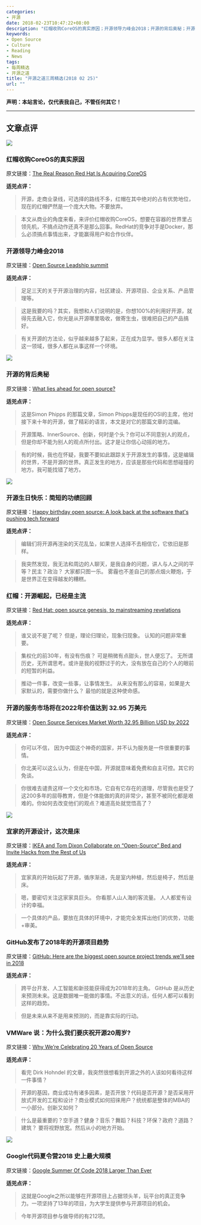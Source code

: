 ```yaml
---
categories:
- 开源
date: 2018-02-23T10:47:22+08:00
description: "红帽收购CoreOS的真实原因；开源领导力峰会2018；开源的背后奥秘；开源生日快乐：简短的功绩回顾；红帽：开源崛起，已经是主流；开源的服务市场将在2022年价值达到 32.95 万美元；宜家的开源设计，这次是床；GitHub发布了2018年的开源项目趋势；VMWare 说：为什么我们要庆祝开源20周岁?Google代码夏令营2018 史上最大规模"
keywords:
- Open Source
- Culture
- Reading
- News
tags:
- 每周精选
- 开源之道
title: "开源之道三周精选(2018 02 25)"
url: ""
---
```

**声明：本站言论，仅代表我自己，不管任何其它！**

---

## 文章点评

![](https://thumbor.forbes.com/thumbor/960x0/smart/https%3A%2F%2Fblogs-images.forbes.com%2Fjasonbloomberg%2Ffiles%2F2018%2F02%2Fcontainer.jpg%3Fwidth%3D960)

### 红帽收购CoreOS的真实原因

原文链接：[The Real Reason Red Hat Is Acquiring CoreOS](https://www.forbes.com/sites/jasonbloomberg/2018/02/04/the-real-reason-red-hat-is-acquiring-coreos/#64d0a9485c4d)

**适兕点评：**

> 开源，走商业录线，可选择的路线不多，红帽在其中绝对的占有优势地位，现在的红帽俨然是一个庞大大物。不要放弃。

> 本文从商业的角度来看，来评价红帽收购CoreOS，想要在容器的世界里占领先机，不搞点动作还真不是那么回事。RedHat的竞争对手是Docker，那么必须搞点事情出来，才能赢得用户和合作伙伴。

### 开源领导力峰会2018

原文链接：[Open Source Leadship summit ](https://events.linuxfoundation.org/events/open-source-leadership-summit-2018/program/schedule/?utm_source=pr&utm_campaign=OSLS18)

**适兕点评：**

> 足足三天的关于开源治理的内容，社区建设、开源项目、企业关系、产品管理等。

> 这是我要的吗？其实，我想和人们说明的是，你想100%的利用好开源，就得先去融入它，你光是从开源哪里吸收，做寄生虫，很难把自己的产品搞好。

> 有关开源的方法论，似乎越来越多了起来，正在成为显学。很多人都在关注这一领域，很多人都在从事这样一个环境。

![](https://www.itweb.co.za/static/pictures/2018/02/resized/-fs-Open-source-1-2018.xl.jpg)

### 开源的背后奥秘

原文链接：[What lies ahead for open source?](https://www.itweb.co.za/content/mYZRXM9PZaB7OgA8)

**适兕点评：**

> 这是Simon Phipps 的那篇文章，Simon Phipps是现任的OSI的主席，他对接下来十年的开源，做了精彩的语言，本文是对它的那篇文章的混编。

> 开源策略、InnerSource、创新，何时是个头？你可以不同意别人的观点，但是你却不能为别人的观点所付出。这才是让你信心动摇的地方。

> 有的时候，我也在怀疑，我要不要如此跟踪关于开源发生的事情，这是编辑的世界，不是开源的世界。真正发生的地方，应该是那些代码和思想碰撞的地方。我可能找错了地方。

![](https://tr2.cbsistatic.com/hub/i/r/2018/02/07/dd64a0bd-74ec-4620-9070-6b1899a71505/resize/770x/8e9dd24ece52718b0b155e9677259f7c/osihero.jpg)

### 开源生日快乐：简短的功绩回顾

原文链接：[Happy birthday open source: A look back at the software that's pushing tech forward](https://www.techrepublic.com/article/happy-birthday-open-source-a-look-back-at-the-software-thats-pushing-tech-forward/)

**适兕点评：**

> 编辑们将开源再渲染的天花乱坠，如果世人选择不去相信它，它依旧是那样。

> 我突然发现，我无法和周边的人聊天，是我自身的问题，讲人与人之间的平等？民主？政治？ 大家都只图一乐。 雾霾也不差自己的那点烟火鞭炮，于是世界正在变得越发的糟糕。

### 红帽：开源崛起，已经是主流

原文链接：[Red Hat: open source genesis, to mainstreaming revelations](http://www.computerweekly.com/blog/Open-Source-Insider/Red-Hat-open-source-genesis-to-mainstreaming-revelations)

**适兕点评：**

> 谁又说不是了呢？ 但是，理论归理论，现象归现象。 认知的问题非常重要。

> 集权化的前30年，有没有伤痕？ 可是稍微有点甜头，世人便忘了。 无所谓历史，无所谓思考。或许是我的视野过于的大，没有放在自己的个人的眼前的短暂的利益。

> 推动一件事，改变一些事，让事情发生。 从来没有那么的容易，如果是大家默认的，需要你做什么？ 最怕的就是这种使命感。

### 开源的服务市场将在2022年价值达到 32.95 万美元


原文链接：[Open Source Services Market Worth 32.95 Billion USD by 2022](http://www.prnewswire.co.in/news-releases/open-source-services-market-worth-3295-billion-usd-by-2022-673381883.html)

**适兕点评：**

> 你可以不信， 因为中国这个神奇的国家，并不认为服务是一件很重要的事情。

> 你北美可以这么认为，但是在中国，开源就意味着免费和自主可控。其它的免谈。

> 你很难去谴责这样一个文化和市场，它自有它存在的道理，尽管我也是受了这200多年的屈辱教育，但是个体能做的真的非常少，甚至不被同化都是艰难的。你如何去改变他们的观点？难道高处就觉悟高了？

![](https://i1.wp.com/midwesthomemag.com/wp-content/uploads/2018/02/TD_IKEA_KX_Nov_0579-web2.jpg?w=600&ssl=1)

### 宜家的开源设计，这次是床

原文链接：[IKEA and Tom Dixon Collaborate on “Open-Source” Bed and Invite Hacks from the Rest of Us](https://midwesthomemag.com/home-dish-blog/ikea-tom-dixon-collaborate-open-source-bed-invite-hacks-rest-us/)

**适兕点评：**

> 宜家真的开始玩起了开源，循序渐进，先是室内种植，然后是椅子，然后是床。

> 嗯，要密切关注这家家具巨头。 你看那人山人海的客流量。 人人都爱有设计的幸福。

> 一个具体的产品，要放在具体的环境中，才能完全发挥出他们的优势，功能+审美。

### GitHub发布了2018年的开源项目趋势

原文链接：[GitHub: Here are the biggest open source project trends we'll see in 2018](https://www.techrepublic.com/article/github-here-are-the-biggest-open-source-project-trends-well-see-in-2018/)

**适兕点评：**

> 跨平台开发、人工智能和新技能获得成为2018年的主角。 GitHub 是从历史来预测未来。这是数据唯一能做的事情。不出意义的话，任何人都可以看到这样的趋势。

> 但是未来从来不是用来预测的，而是靠实际的行动。

### VMWare 说：为什么我们要庆祝开源20周岁?

原文链接：[Why We’re Celebrating 20 Years of Open Source](https://www.vmware.com/radius/celebrating-20-years-open-source/)

**适兕点评：**

> 看完 Dirk Hohndel 的文章，我突然很想看到开源之外的人该如何看待这样一件事情？

> 开源的基因，商业成功有诸多因素，是否开放？代码是否开源？是否采用开放式开发的工程和设计？商业模式如何招徕用户？统统都是整体的MBA的一小部分。创新又如何？

> 什么是最重要的？空手道？健身？音乐？舞蹈？科技？环保？政府？道路？建筑？ 要将视野放宽。然后从小的地方开始。

![](http://www.i-programmer.info/images/stories/News/2018/feb/B/timetable.JPG)

### Google代码夏令营2018 史上最大规模

原文链接：[Google Summer Of Code 2018 Larger Than Ever](http://www.i-programmer.info/news/136-open-source/11564-google-summer-of-code-2018-larger-than-ever.html)

**适兕点评：**

> 这就是Google之所以能够在开源项目上占据领头羊，玩平台的真正竞争力。一项坚持了13年的项目，为大学生提供参与开源项目的机会。

> 今年开源项目参与做导师的有212项。
